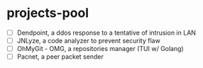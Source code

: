 # projects-pool

- [ ] Dendpoint, a ddos response to a tentative of intrusion in LAN
- [ ] JNLyze, a code analyzer to prevent security flaw
- [ ] OhMyGit - OMG, a repositories manager (TUI w/ Golang)
- [ ] Pacnet, a peer packet sender
